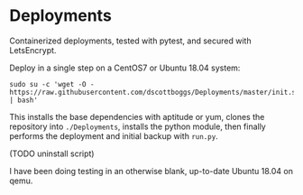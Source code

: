 # Deployments
Containerized deployments, tested with pytest, and secured with LetsEncrypt.

Deploy in a single step on a CentOS7 or Ubuntu 18.04 system:

    sudo su -c 'wget -O - https://raw.githubusercontent.com/dscottboggs/Deployments/master/init.sh | bash'

This installs the base dependencies with aptitude or yum, clones
the repository into `./Deployments`, installs the python module,
then finally performs the deployment and initial backup with
`run.py`.

(TODO uninstall script)

I have been doing testing in an otherwise blank, up-to-date Ubuntu
18.04 on qemu.
